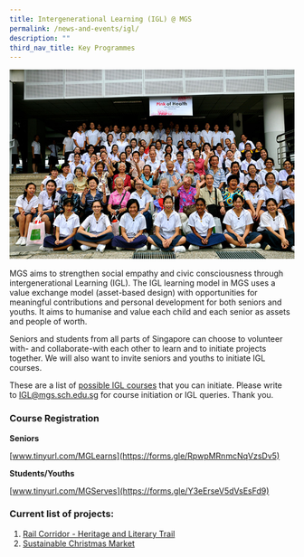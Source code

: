 ```yaml
---
title: Intergenerational Learning (IGL) @ MGS
permalink: /news-and-events/igl/
description: ""
third_nav_title: Key Programmes
---
```

![](/images/Others/pic-igl.jpg)

MGS aims to strengthen social empathy and civic consciousness through intergenerational Learning (IGL). The IGL learning model in MGS uses a value exchange model (asset-based design) with opportunities for meaningful contributions and personal development for both seniors and youths. It aims to humanise and value each child and each senior as assets and people of worth. 

Seniors and students from all parts of Singapore can choose to volunteer with- and collaborate-with each other to learn and to initiate projects together. We will also want to invite seniors and youths to initiate IGL courses. 

These are a list of [possible IGL courses](https://docs.google.com/document/d/e/2PACX-1vQ3h3jLvOtyPbQQPTEO6oJwhkOzd_9YnLixluOIfUCB6diQQ6TGiwDAL5d-JdaEsggtOY_KNu6dEGNs/pub) that you can initiate. Please write to [IGL@mgs.sch.edu.sg](mailto:IGL@mgs.sch.edu.sg) for course initiation or IGL queries. Thank you.


### Course Registration

**Seniors**

[www.tinyurl.com/MGLearns](https://forms.gle/RpwpMRnmcNqVzsDv5)
 
**Students/Youths**

[www.tinyurl.com/MGServes](https://forms.gle/Y3eErseV5dVsEsFd9)



### Current list of projects:

1.  [Rail Corridor - Heritage and Literary Trail](https://docs.google.com/document/d/e/2PACX-1vR1ZG-58XC8OvWYIMaZsNfAFd_5TGHaLPDhbb3uYRfrjK6t2q8NaGsj_wTNl-Tg0vZjINGrMe4M0qvN/pub?urp=gmail_link)
2.  [Sustainable Christmas Market](https://docs.google.com/document/d/e/2PACX-1vTkEihpPRaoDdw1Vc6iUqzIf3ehxiXnDv6NUv0o99BumJArbrSIZihqhEFTNRtm8QWvsuLOlhKmWWOw/pub)
